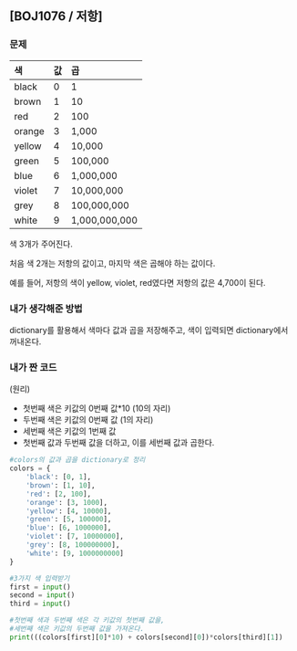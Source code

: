 ## [BOJ1076 / 저항]

### 문제

| 색     | 값   | 곱            |
| :----- | :--- | :------------ |
| black  | 0    | 1             |
| brown  | 1    | 10            |
| red    | 2    | 100           |
| orange | 3    | 1,000         |
| yellow | 4    | 10,000        |
| green  | 5    | 100,000       |
| blue   | 6    | 1,000,000     |
| violet | 7    | 10,000,000    |
| grey   | 8    | 100,000,000   |
| white  | 9    | 1,000,000,000 |

색 3개가 주어진다.

처음 색 2개는 저항의 값이고, 마지막 색은 곱해야 하는 값이다.

예를 들어, 저항의 색이 yellow, violet, red였다면 저항의 값은 4,700이 된다.



### 내가 생각해준 방법

dictionary를 활용해서 색마다 값과 곱을 저장해주고, 색이 입력되면 dictionary에서 꺼내온다.



### 내가 짠 코드

(원리)

- 첫번째 색은 키값의 0번째 값*10 (10의 자리)
- 두번째 색은 키값의 0번째 값 (1의 자리)
- 세번째 색은 키값의 1번째 값
- 첫번째 값과 두번째 값을 더하고, 이를 세번째 값과 곱한다.

```python
#colors의 값과 곱을 dictionary로 정리
colors = {
    'black': [0, 1],
    'brown': [1, 10],
    'red': [2, 100],
    'orange': [3, 1000],
    'yellow': [4, 10000],
    'green': [5, 100000],
    'blue': [6, 1000000],
    'violet': [7, 10000000],
    'grey': [8, 100000000],
    'white': [9, 1000000000]
}

#3가지 색 입력받기
first = input()
second = input()
third = input()

#첫번째 색과 두번째 색은 각 키값의 첫번째 값을,
#세번째 색은 키값의 두번째 값을 가져온다.
print(((colors[first][0]*10) + colors[second][0])*colors[third][1])
```

